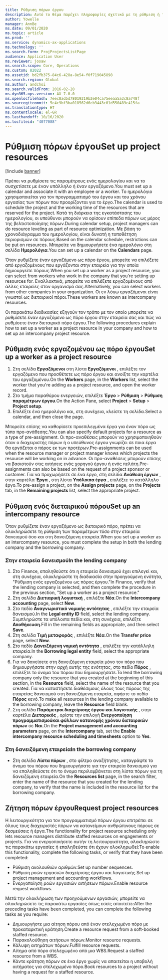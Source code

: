 ```yaml
---
title: Ρύθμιση πόρων έργου
description: Αυτό το θέμα παρέχει πληροφορίες σχετικά με τη ρύθμιση ή τη ζήτηση πόρων έργου.
author: Yowelle
manager: AnnBe
ms.date: 09/01/2020
ms.topic: article
ms.prod: ''
ms.service: dynamics-ax-applications
ms.technology: ''
ms.search.form: ProjProjectsListPage
audience: Application User
ms.reviewer: josaw
ms.search.scope: Core, Operations
ms.custom: 82022
ms.assetid: bd2fb375-84c6-428a-8e54-f0f719045898
ms.search.region: Global
ms.author: andchoi
ms.search.validFrom: 2016-02-28
ms.dyn365.ops.version: AX 7.0.0
ms.openlocfilehash: 7eec8ad5d78019219b2e04ca75eeaa5a3c8a748f
ms.sourcegitcommit: 5c4c9bf3ba018562d6cb3443c01d550489c415fa
ms.translationtype: HT
ms.contentlocale: el-GR
ms.lasthandoff: 10/16/2020
ms.locfileid: "4077088"
---
```

# <a name="set-up-project-resources"></a><span data-ttu-id="ac2db-103">Ρύθμιση πόρων έργου</span><span class="sxs-lookup"><span data-stu-id="ac2db-103">Set up project resources</span></span>

[!include [banner](../includes/banner.md)]

<span data-ttu-id="ac2db-104">Πρέπει να ρυθμίσετε τις παραμέτρους ενός ημερολογίου και να το συσχετίσετε με έναν υπάλληλο ή έναν εργαζόμενο.</span><span class="sxs-lookup"><span data-stu-id="ac2db-104">You must set up a calendar and associate it with an employee or a worker.</span></span> <span data-ttu-id="ac2db-105">Το ημερολόγιο χρησιμοποιείται για τον προγραμματισμό του έργου και του χρόνου εργασίας των πόρων που προορίζονται για το έργο.</span><span class="sxs-lookup"><span data-stu-id="ac2db-105">The calendar is used to schedule the project and the working time of the resources that are reserved for the project.</span></span> <span data-ttu-id="ac2db-106">Κατά τη διάρκεια της εγκατάστασης του ημερολογίου, οι υπεύθυνοι μπορούν να ορίσουν επίπεδα πόρων ως μέρος της βελτιστοποίησης πόρων.</span><span class="sxs-lookup"><span data-stu-id="ac2db-106">During calendar setup, project managers can do resource leveling as part of resource optimization.</span></span> <span data-ttu-id="ac2db-107">Με βάση το χρονοδιάγραμμα του ημερολογίου, είναι δυνατή η τοποθέτηση περιορισμών σε πόρους.</span><span class="sxs-lookup"><span data-stu-id="ac2db-107">Based on the calendar schedule, restrictions can be put on resources.</span></span> <span data-ttu-id="ac2db-108">Μπορείτε να δημιουργήσετε ένα ημερολόγιο στη σελίδα **Ημερολόγια**.</span><span class="sxs-lookup"><span data-stu-id="ac2db-108">You can set up a calendar on the **Calendars** page.</span></span>

<span data-ttu-id="ac2db-109">Όταν ρυθμίζετε έναν εργαζόμενο ως πόρο έργου, μπορείτε να επιλέξετε από εργαζομένους που εργάζονται στην εταιρεία για την οποία δημιουργείτε πόρους.</span><span class="sxs-lookup"><span data-stu-id="ac2db-109">When you set up a worker as a project resource, you can select from workers who work in the company that you're setting up resources for.</span></span> <span data-ttu-id="ac2db-110">Εναλλακτικά, μπορείτε να επιλέξετε εργαζομένους από άλλες εταιρείες στον οργανισμό σας.</span><span class="sxs-lookup"><span data-stu-id="ac2db-110">Alternatively, you can select workers from other companies in your organization.</span></span> <span data-ttu-id="ac2db-111">Οι εν λόγω εργαζόμενοι είναι γνωστοί ως διεταιρικοί πόροι.</span><span class="sxs-lookup"><span data-stu-id="ac2db-111">These workers are known as intercompany resources.</span></span>

<span data-ttu-id="ac2db-112">Οι παρακάτω διαδικασίες εξηγούν τον τρόπο με τον οποίο μπορείτε να ρυθμίσετε έναν εργαζόμενο ως πόρο έργου στην εταιρεία σας και πώς να ρυθμίσετε έναν διεταιρικό πόρο έργου.</span><span class="sxs-lookup"><span data-stu-id="ac2db-112">The following procedures explain how to set up a worker as a project resource in your company and how to set up an intercompany project resource.</span></span>

## <a name="set-up-a-worker-as-a-project-resource"></a><span data-ttu-id="ac2db-113">Ρύθμιση ενός εργαζομένου ως πόρο έργου</span><span class="sxs-lookup"><span data-stu-id="ac2db-113">Set up a worker as a project resource</span></span>

1. <span data-ttu-id="ac2db-114">Στη σελίδα **Εργαζόμενοι** στη λίστα **Εργαζόμενοι** , επιλέξτε τον εργαζόμενο που προσθέτετε ως πόρο έργου και ανοίξτε την καρτέλα του εργαζομένου.</span><span class="sxs-lookup"><span data-stu-id="ac2db-114">On the **Workers** page, in the **Workers** list, select the worker that you're adding as a project resource, and open the worker record.</span></span>
2. <span data-ttu-id="ac2db-115">Στο τμήμα παραθύρου ενεργειών, επιλέξτε **Έργο** &gt; **Ρύθμιση** &gt; **Ρύθμιση παραμέτρων έργου**.</span><span class="sxs-lookup"><span data-stu-id="ac2db-115">On the Action Pane, select **Project** &gt; **Setup** &gt; **Project setup**.</span></span>
3. <span data-ttu-id="ac2db-116">Επιλέξτε ένα ημερολόγιο και, στη συνέχεια, κλείστε τη σελίδα.</span><span class="sxs-lookup"><span data-stu-id="ac2db-116">Select a calendar, and then close the page.</span></span>

<span data-ttu-id="ac2db-117">Μπορείτε επίσης να καθορίσετε προεπιλεγμένα έργα για έναν πόρο ως τύπο προ-ανάθεσης.</span><span class="sxs-lookup"><span data-stu-id="ac2db-117">You can also specify default projects for a resource as a type of pre-assignment.</span></span> <span data-ttu-id="ac2db-118">Οι προ-αναθέσεις μπορούν να χρησιμοποιηθούν όταν ο διαχειριστής πόρων ή ο υπεύθυνος έργου γνωρίζει σε ποια έργα θα εργάζεται ο πόρος εκ των προτέρων.</span><span class="sxs-lookup"><span data-stu-id="ac2db-118">Pre-assignments can be used when the resource manager or project manager knows which projects the resource will be working on in advance.</span></span> <span data-ttu-id="ac2db-119">Οι προ-αναθέσεις μπορούν επίσης να βασιστούν στις αιτήσεις ενός χορηγού έργου ή ενός πελάτη.</span><span class="sxs-lookup"><span data-stu-id="ac2db-119">Pre-assignments can also be based on the request of a project sponsor or customer.</span></span> <span data-ttu-id="ac2db-120">Για να προχωρήσετε σε ένα έργο, στη σελίδα **Ανάθεση έργων** , στην καρτέλα **Έργα** , στη λίστα **Υπόλοιπα έργα** , επιλέξτε το κατάλληλο έργο.</span><span class="sxs-lookup"><span data-stu-id="ac2db-120">To pre-assign a project, on the **Assign projects** page, on the **Projects** tab, in the **Remaining projects** list, select the appropriate project.</span></span>

## <a name="set-up-an-intercompany-resource"></a><span data-ttu-id="ac2db-121">Ρύθμιση ενός διεταιρικού πόρου</span><span class="sxs-lookup"><span data-stu-id="ac2db-121">Set up an intercompany resource</span></span>

<span data-ttu-id="ac2db-122">Όταν ρυθμίζετε έναν εργαζόμενο ως διεταιρικό πόρο, πρέπει να ολοκληρώσετε τη ρύθμιση των παραμέτρων τόσο στην εταιρεία δανεισμού όσο και στη δανειζόμενη εταιρεία.</span><span class="sxs-lookup"><span data-stu-id="ac2db-122">When you set up a worker as an intercompany resource, you must complete the setup in both the lending company and the borrowing company.</span></span>

### <a name="in-the-lending-company"></a><span data-ttu-id="ac2db-123">Στην εταιρεία δανεισμού</span><span class="sxs-lookup"><span data-stu-id="ac2db-123">In the lending company</span></span>

1. <span data-ttu-id="ac2db-124">Στο Finance, επαληθεύστε ότι η εταιρεία δανεισμού έχει επιλεγεί και, στη συνέχεια, ολοκληρώστε τη διαδικασία στην προηγούμενη ενότητα, "Ρύθμιση ενός εργαζομένου ως πόρος έργου."</span><span class="sxs-lookup"><span data-stu-id="ac2db-124">In Finance, verify that the lending company is selected, and then complete the procedure in the previous section, "Set up a worker as a project resource."</span></span>
2. <span data-ttu-id="ac2db-125">Στη σελίδα **Διετιαρική λογιστική** , επιλέξτε **Νέα**.</span><span class="sxs-lookup"><span data-stu-id="ac2db-125">On the **Intercompany accounting** page, select **New**.</span></span>
3. <span data-ttu-id="ac2db-126">Στο πεδίο **Αναγνωριστικό νομικής οντότητας** , επιλέξτε την εταιρεία δανεισμού.</span><span class="sxs-lookup"><span data-stu-id="ac2db-126">In the **Legal entity ID** field, select the lending company.</span></span> <span data-ttu-id="ac2db-127">Συμπληρώστε τα υπόλοιπα πεδία και, στη συνέχεια, επιλέξτε **Αποθήκευση**.</span><span class="sxs-lookup"><span data-stu-id="ac2db-127">Fill in the remaining fields as appropriate, and then select **Save**.</span></span>
4. <span data-ttu-id="ac2db-128">Στη σελίδα **Τιμή μεταφοράς** , επιλέξτε **Νέα**.</span><span class="sxs-lookup"><span data-stu-id="ac2db-128">On the **Transfer price** page, select **New**.</span></span>
5. <span data-ttu-id="ac2db-129">Στο πεδίο **Δανειζόμενη νομική οντότητα** , επιλέξτε την κατάλληλη εταιρεία.</span><span class="sxs-lookup"><span data-stu-id="ac2db-129">In the **Borrowing legal entity** field, select the appropriate company.</span></span>
6. <span data-ttu-id="ac2db-130">Για να δανείσετε στη δανειζόμενη εταιρεία μόνο τον πόρο που δημιουργήσατε στην αρχή αυτής της ενότητας, στο πεδίο **Πόρος** , επιλέξτε το όνομα του πόρου που δημιουργήσατε.</span><span class="sxs-lookup"><span data-stu-id="ac2db-130">To lend the borrowing company only the resource that you created at the beginning of this section, in the **Resource** field, select the name of the resource that you created.</span></span> <span data-ttu-id="ac2db-131">Για να καταστήσετε διαθέσιμους όλους τους πόρους της εταιρείας δανεισμού στη δανειζόμενη εταιρεία, αφήστε το πεδίο **Πόρος** κενό.</span><span class="sxs-lookup"><span data-stu-id="ac2db-131">To make all resources in the lending company available to the borrowing company, leave the **Resource** field blank.</span></span>
7. <span data-ttu-id="ac2db-132">Στη σελίδα **Παράμετροι διαχείρισης έργου και λογιστικής** , στην καρτέλα **Διεταρικός** , ορίστε την επιλογή **Ενεργοποίηση προγραμματισμούκαι φύλλων κατανομής χρόνου διεταιρικών πόρων** σε **Ναι**.</span><span class="sxs-lookup"><span data-stu-id="ac2db-132">On the **Project management and accounting parameters** page, on the **Intercompany** tab, set the **Enable intercompany resource scheduling and timesheets** option to **Yes**.</span></span>

### <a name="in-the-borrowing-company"></a><span data-ttu-id="ac2db-133">Στη δανειζόμενη εταιρεία</span><span class="sxs-lookup"><span data-stu-id="ac2db-133">In the borrowing company</span></span>

- <span data-ttu-id="ac2db-134">Στη σελίδα **Λίστα πόρων** , στο φίλτρο αναζήτησης, καταγράψτε το όνομα του πόρου που δημιουργήσατε για την εταιρεία δανεισμού για να επαληθεύσετε ότι το όνομα περιλαμβάνεται στη λίστα πόρων για τη δανειζόμενη εταιρεία.</span><span class="sxs-lookup"><span data-stu-id="ac2db-134">On the **Resources list** page, in the search filter, enter the name of the resource that you created for the lending company, to verify that the name is included in the resource list for the borrowing company.</span></span>

## <a name="request-project-resources"></a><span data-ttu-id="ac2db-135">Ζήτηση πόρων έργου</span><span class="sxs-lookup"><span data-stu-id="ac2db-135">Request project resources</span></span>
<span data-ttu-id="ac2db-136">Η λειτουργικότητα για τον προγραμματισμό πόρων έργου επιτρέπει σε όλους τους διαχειριστές πόρων να κατανείμουν ανθρώπινους πόρους σε δεσμεύσεις ή έργα.</span><span class="sxs-lookup"><span data-stu-id="ac2db-136">The functionality for project resource scheduling only lets resource managers distribute staffed resources on engagements or projects.</span></span> <span data-ttu-id="ac2db-137">Για να ενεργοποιήσετε αυτήν τη λειτουργικότητα, ολοκληρώστε τις παρακάτω εργασίες ή επαληθεύστε ότι έχουν ολοκληρωθεί:</span><span class="sxs-lookup"><span data-stu-id="ac2db-137">To enable this functionality, complete the following tasks, or verify that they have been completed:</span></span>

- <span data-ttu-id="ac2db-138">Ρύθμιση ακολουθιών αριθμών.</span><span class="sxs-lookup"><span data-stu-id="ac2db-138">Set up number sequences.</span></span>
- <span data-ttu-id="ac2db-139">Ρύθμιση ροών εργασιών διαχείρισης έργου και λογιστικής.</span><span class="sxs-lookup"><span data-stu-id="ac2db-139">Set up project management and accounting workflows.</span></span>
- <span data-ttu-id="ac2db-140">Ενεργοποίηση ροών εργασιών αιτήσεων πόρων.</span><span class="sxs-lookup"><span data-stu-id="ac2db-140">Enable resource request workflows.</span></span>

<span data-ttu-id="ac2db-141">Μετά την ολοκλήρωση των προηγούμενων εργασιών, μπορείτε να ολοκληρώσετε τις παρακάτω εργασίες όπως εσείς απαιτείτε:</span><span class="sxs-lookup"><span data-stu-id="ac2db-141">After the preceding tasks have been completed, you can complete the following tasks as you require:</span></span>

- <span data-ttu-id="ac2db-142">Δημιουργήστε μια αίτηση πόρου από έναν στελεχωμένο πόρο με προκαταρκτική κράτηση.</span><span class="sxs-lookup"><span data-stu-id="ac2db-142">Create a resource request from a soft-booked staffed resource.</span></span>
- <span data-ttu-id="ac2db-143">Παρακολούθηση αιτήσεων πόρων.</span><span class="sxs-lookup"><span data-stu-id="ac2db-143">Monitor resource requests.</span></span>
- <span data-ttu-id="ac2db-144">Κάλυψη αιτημάτων πόρων.</span><span class="sxs-lookup"><span data-stu-id="ac2db-144">Fulfill resource requests.</span></span>
- <span data-ttu-id="ac2db-145">Αίτημα από πόρο στελεχωμένο από μια WBS.</span><span class="sxs-lookup"><span data-stu-id="ac2db-145">Request a staffed resource from a WBS.</span></span>
- <span data-ttu-id="ac2db-146">Κάντε κράτηση πόρων σε ένα έργο χωρίς να απαιτείται η υποβολή αιτήματος για στελεχωμένο πόρο.</span><span class="sxs-lookup"><span data-stu-id="ac2db-146">Book resources to a project without having a request for a staffed resource.</span></span>
